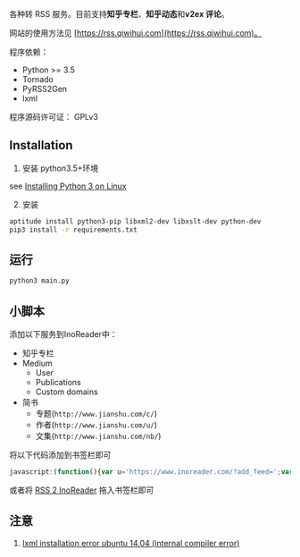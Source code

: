 各种转 RSS 服务。目前支持**知乎专栏**、**知乎动态**和**v2ex 评论**。

网站的使用方法见 [https://rss.qiwihui.com](https://rss.qiwihui.com)。

程序依赖：

* Python >= 3.5
* Tornado
* PyRSS2Gen
* lxml

程序源码许可证： GPLv3


## Installation

1. 安装 python3.5+环境

see [Installing Python 3 on Linux](http://python-guide.readthedocs.io/en/latest/starting/install3/linux/)

2. 安装

```bash
aptitude install python3-pip libxml2-dev libxslt-dev python-dev
pip3 install -r requirements.txt
```

## 运行

```bash
python3 main.py
```

## 小脚本

添加以下服务到InoReader中：

- 知乎专栏
- Medium
  - User
  - Publications
  - Custom domains
- 简书
  - 专题(`http://www.jianshu.com/c/`)
  - 作者(`http://www.jianshu.com/u/`)
  - 文集(`http://www.jianshu.com/nb/`)

将以下代码添加到书签栏即可

```js
javascript:(function(){var u='https://www.inoreader.com/?add_feed=';var l=location;c=l.pathname.split('/')[1];if(l.host=='medium.com'){u+=l.protocol+'//'+l.host+'/feed/'+c}else if(l.host=='zhuanlan.zhihu.com'){u+=l.protocol+'//'+l.host+'/'+c}else if(l.host=='www.jianshu.com'){cid=l.pathname.split('/')[2];if(c=='u'){u+='http://jianshu.milkythinking.com/feeds/users/'+cid}else if(c=='u'){u+='http://jianshu.milkythinking.com/feeds/collections/'+cid}else if(c=='nb'){u+='http://jianshu.milkythinking.com/feeds/notebooks/'+cid}else{alert("not supported!");return}}else{u+=l.protocol+'//'+l.host+'/feed'}if(confirm(u)){l.href=u}else{return}})()
```
或者将 <a href="javascript:(function(){var u='https://www.inoreader.com/?add_feed=';var l=location;c=l.pathname.split('/')[1];if(l.host=='medium.com'){u+=l.protocol+'//'+l.host+'/feed/'+c}else if(l.host=='zhuanlan.zhihu.com'){u+=l.protocol+'//'+l.host+'/'+c}else if(l.host=='www.jianshu.com'){cid=l.pathname.split('/')[2];if(c=='u'){u+='http://jianshu.milkythinking.com/feeds/users/'+cid}else if(c=='u'){u+='http://jianshu.milkythinking.com/feeds/collections/'+cid}else if(c=='nb'){u+='http://jianshu.milkythinking.com/feeds/notebooks/'+cid}else{alert('not supported!');return}}else{u+=l.protocol+'//'+l.host+'/feed'}if(confirm(u)){l.href=u}else{return}})()">RSS 2 InoReader</a> 拖入书签栏即可

## 注意

1. [lxml installation error ubuntu 14.04 (internal compiler error)](https://stackoverflow.com/questions/24455238/lxml-installation-error-ubuntu-14-04-internal-compiler-error)
